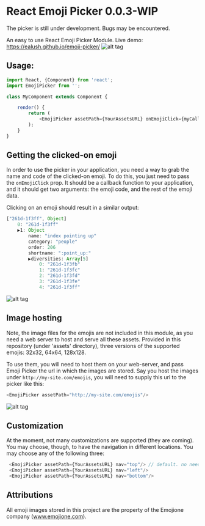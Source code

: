 # React Emoji Picker 0.0.3-WIP
The picker is still under development. Bugs may be encountered.

An easy to use React Emoji Picker Module. Live demo: https://ealush.github.io/emoji-picker/
![alt tag](https://raw.githubusercontent.com/ealush/emoji-picker/images/assets/screenshots/1.png)

## Usage:
```js
import React, {Component} from 'react';
import EmojiPicker from '';

class MyComponent extends Component {

    render() {
        return (
            <EmojiPicker assetPath={YourAssetsURL} onEmojiClick={myCallback}/>
        );
    }
}

```

## Getting the clicked-on emoji
In order to use the picker in your application, you need a way to grab the name and code of the clicked-on emoji. To do this, you just need to pass the `onEmojiClick` prop. It should be a callback function to your application, and it should get two arguments: the emoji code, and the rest of the emoji data.

Clicking on an emoji should result in a similar output:
```js
["261d-1f3ff", Object]
    0: "261d-1f3ff"
    ▶1: Object
        name: "index pointing up"
        category: "people"
        order: 206
        shortname: ":point_up:"
        ▶diversities: Array[5]
            0: "261d-1f3fb"
            1: "261d-1f3fc"
            2: "261d-1f3fd"
            3: "261d-1f3fe"
            4: "261d-1f3ff"
```
![alt tag](https://raw.githubusercontent.com/ealush/emoji-picker/images/assets/screenshots/2.png)

## Image hosting
Note, the image files for the emojis are not included in this module, as you need a web server to host and serve all these assets. Provided in this repository (under 'assets' directory), three versions of the supported emojis: 32x32, 64x64, 128x128.

To use them, you will need to host them on your web-server, and pass Emoji Picker the url in which the images are stored. Say you host the images under `http://my-site.com/emojis`, you will need to supply this url to the picker like this:

```js
<EmojiPicker assetPath="http://my-site.com/emojis"/>
```
![alt tag](https://raw.githubusercontent.com/ealush/emoji-picker/images/assets/screenshots/3.png)

## Customization
At the moment, not many customizations are supported (they are coming). You may choose, though, to have the navigation in different locations. You may choose any of the following three:
```js
 <EmojiPicker assetPath={YourAssetsURL} nav="top"/> // default. no need to pass
 <EmojiPicker assetPath={YourAssetsURL} nav="left"/>
 <EmojiPicker assetPath={YourAssetsURL} nav="bottom"/>
```

## Attributions
All emoji images stored in this project are the property of the Emojione company (www.emojione.com).
